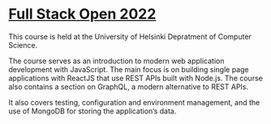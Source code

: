 # [Full Stack Open 2022](https://fullstackopen.com/en/)

This course is held at the University of Helsinki Depratment of Computer Science.

The course serves as an introduction to modern web application development with JavaScript. The main focus is on building single page applications with ReactJS that use REST APIs built with Node.js. The course also contains a section on GraphQL, a modern alternative to REST APIs.

It also covers testing, configuration and environment management, and the use of MongoDB for storing the application’s data.